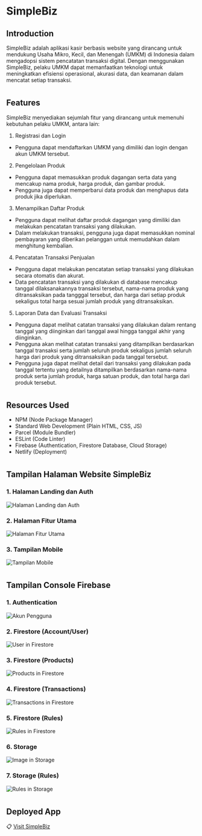 # SimpleBiz

## Introduction
SimpleBiz adalah aplikasi kasir berbasis website yang dirancang untuk mendukung Usaha Mikro, Kecil, dan Menengah (UMKM) di Indonesia dalam mengadopsi sistem pencatatan transaksi digital. Dengan menggunakan SimpleBiz, pelaku UMKM dapat memanfaatkan teknologi untuk meningkatkan efisiensi operasional, akurasi data, dan keamanan dalam mencatat setiap transaksi.
#
## Features
SimpleBiz menyediakan sejumlah fitur yang dirancang untuk memenuhi kebutuhan pelaku UMKM, antara lain:

1. Registrasi dan Login
- Pengguna dapat mendaftarkan UMKM yang dimiliki dan login dengan akun UMKM tersebut.

2. Pengelolaan Produk
- Pengguna dapat memasukkan produk dagangan serta data yang mencakup nama produk, harga produk, dan gambar produk. 
- Pengguna juga dapat memperbarui data produk dan menghapus data produk jika diperlukan. 

3. Menampilkan Daftar Produk
- Pengguna dapat melihat daftar produk dagangan yang dimiliki dan melakukan pencatatan transaksi yang dilakukan.
- Dalam melakukan transaksi, pengguna juga dapat memasukkan nominal pembayaran yang diberikan pelanggan untuk memudahkan dalam menghitung kembalian.

4. Pencatatan Transaksi Penjualan
- Pengguna dapat melakukan pencatatan setiap transaksi yang dilakukan secara otomatis dan akurat. 
- Data pencatatan transaksi yang dilakukan di database  mencakup tanggal dilaksanakannya transaksi tersebut, nama-nama produk yang ditransaksikan pada tangggal tersebut, dan harga dari setiap produk sekaligus total harga sesuai jumlah produk yang ditransaksikan.

5. Laporan Data dan Evaluasi Transaksi
- Pengguna dapat melihat catatan transaksi yang dilakukan dalam rentang tanggal yang diinginkan dari tanggal awal hingga tanggal akhir yang diinginkan. 
- Pengguna akan melihat catatan transaksi yang ditampilkan berdasarkan tanggal transaksi serta jumlah seluruh produk sekaligus jumlah seluruh harga dari produk yang ditransaksikan pada tanggal tersebut.
- Pengguna juga dapat melihat detail dari transaksi yang dilakukan pada tanggal tertentu yang detailnya ditampilkan berdasarkan nama-nama produk serta jumlah produk, harga satuan produk, dan total harga dari produk tersebut.

#
## Resources Used
- NPM (Node Package Manager)
- Standard Web Development (Plain HTML, CSS, JS)
- Parcel (Module Bundler)
- ESLint (Code Linter)
- Firebase (Authentication, Firestore Database, Cloud Storage)
- Netlify (Deployment)
#

## Tampilan Halaman Website SimpleBiz
### 1. Halaman Landing dan Auth
![Halaman Landing dan Auth](screenshot/simplebiz_land_auth.png)

### 2. Halaman Fitur Utama
![Halaman Fitur Utama](screenshot/simplebiz_main_features.png)

### 3. Tampilan Mobile
![Tampilan Mobile](screenshot/simplebiz_mobile.png)
#

## Tampilan Console Firebase
### 1. Authentication
![Akun Pengguna](screenshot/AuthenticationAccount.png)

### 2. Firestore (Account/User)
![User in Firestore](screenshot/FirestoreAccount.png)

### 3. Firestore (Products)
![Products in Firestore](screenshot/FirestoreProducts.png)

### 4. Firestore (Transactions)
![Transactions in Firestore](screenshot/FirestoreTransactions.png)

### 5. Firestore (Rules)
![Rules in Firestore](screenshot/FirestoreRules.png)

### 6. Storage
![Image in Storage](screenshot/StorageImage.png)

### 7. Storage (Rules)
![Rules in Storage](screenshot/StorageRules.png)
#

## Deployed App
📋 [Visit SimpleBiz](https://simplebiz.netlify.app/)


